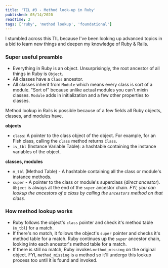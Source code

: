 ```yaml
---
title: 'TIL #3 - Method look-up in Ruby'
published: 05/14/2020
readTime: 2
tags: ['ruby', 'method lookup', 'foundational']
---
```


I stumbled across this TIL because I've been looking up advanced topics in a bid to learn new things and deepen my knowledge of Ruby & Rails. 

### Super useful preamble

- Everything in Ruby is an object. Unsurprisingly, the root ancestor of all things in Ruby is `Object`.
- All classes have a `Class` ancestor.
- All classes inherit from `Module` which means every class is sort of a module. "Sort of" because unlike actual modules you can't mixin classes. `Module` adds in initialization and a few other properties to classes.

Method lookup in Rails is possible because of a few fields all Ruby objects, classes, and modules have.

**objects**
- `class`: A pointer to the class object of the object. For example, for an Fish class, calling the `class` method returns `Class`.
- `iv_tbl` (Instance Variable Table): a hashtable containing the instance variables of the object.

**classes, modules**
- `m_tbl` (Method Table) - A hashtable containing all the class or module's instance methods.
- `super` - A pointer to the class or module's superclass (_direct ancestor_). `Object` is always at the end of the `super` ancestor chain. _FYI, you can lookup the ancestors of a class by calling the `ancestors` method on that class._

### How method lookup works

- Ruby follows the object's `class` pointer and check it's method table (`m_tbl`) for a match.
- If there's no match, it follows the object's `super` pointer and checks it's method table for a match. Ruby continues up the `super` ancestor chain, looking into each ancestor's method table for a match.
- If there is still no match, Ruby invokes `method_missing` on the original object. FYI, `method_missing` is a method so it'll undergo this lookup process too until it is found and invoked.